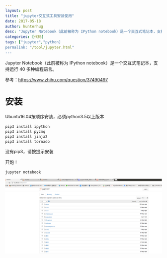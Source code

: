 ```yaml
---
layout: post
title: "jupyter交互式工具安装使用"
date: 2017-05-18
author: hunterhug
desc: "Jupyter Notebook（此前被称为 IPython notebook）是一个交互式笔记本，支持运行40多种编程语言。"
categories: [代码]
tags: ["jupyter","python]
permalink: "/tool/jupyter.html"
--- 
```


Jupyter Notebook（此前被称为 IPython notebook）是一个交互式笔记本，支持运行 40 多种编程语言。

参考：https://www.zhihu.com/question/37490497

# 安装

Ubuntu16.04按顺序安装，必须python3.5以上版本

```
pip3 install ipython
pip3 install pyzmq
pip3 install jinja2
pip3 install tornado
```

没有pip3，请按提示安装

开炮！

```
jupyter notebook
```

![](/img/za/jupyter.png)
